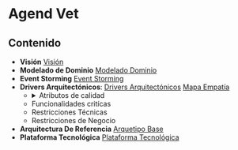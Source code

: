 # Agend Vet

## Contenido

- **Visión** [Visión](Visión.md)
- **Modelado de Dominio** [Modelado Dominio](https://app.diagrams.net/#G1biPMACpC6PVnlxnaMcAy8FE57Oh2dilD)
- **Event Storming** [Event Storming](https://miro.com/welcomeonboard/ZEd3eGF0eE5MMGVFUERTWmJQcHBMYlhjeGtORURWR0dtM2xmZTdXQXRmVUIyeWFCbGNkSThKSlh3OVZSdGVHd3wzNDU4NzY0NTIxMzE3NDc4MTA4?share_link_id=636179094326)
- **Drivers Arquitectónicos**: [Drivers Arquitectónicos](https://github.com/juanCardona02/DocumentacionAgendVet/blob/f9b141b894052b96f26c7132bb20d75a6dfe5448/Drivers-Arquitect%C3%B3nicos.md)
    [Mapa Empatía](https://docs.google.com/spreadsheets/d/1S_FjFUqPp5lyossS7RIULytX8pctjinT/edit?usp=sharing&ouid=100818533910801106935&rtpof=true&sd=true)
  - <details><summary>Atributos de calidad</summary>
        1. Priorización de atributos<Br>
        2. Características<Br>
        3. Escenarios de calidad</details>
  - Funcionalidades critícas
  - Restricciones Técnicas
  - Restricciones de Negocio
- **Arquitectura De Referencia** [Arquetipo Base](https://github.com/juanCardona02/DocumentacionAgendVet/blob/79e9a12864140ebb046ffae8ee09f63025ff8cb1/Arquetipo-Base.md)
- **Plataforma Tecnológica** [Plataforma Tecnológica](https://github.com/juanCardona02/DocumentacionAgendVet/blob/32492e17462d9ba8d1765192d22ae9bcd5a8b788/Plataforma-Tecnol%C3%B3gica.md)
